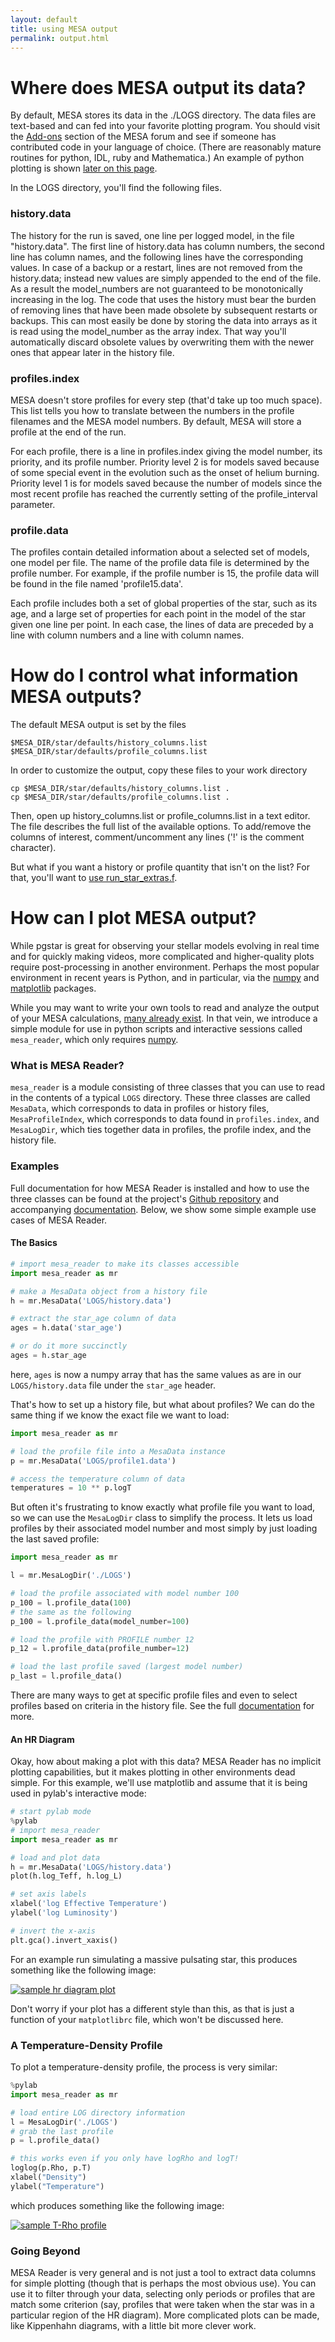 ```yaml
---
layout: default
title: using MESA output
permalink: output.html
---
```

# Where does MESA output its data?

By default, MESA stores its data in the ./LOGS directory.  The data
files are text-based and can fed into your favorite plotting program.
You should visit the [Add-ons][addons] section of the MESA
forum and see if someone has contributed code in your language of
choice.  (There are reasonably mature routines for python, IDL, ruby
and Mathematica.)  An example of python plotting is
shown [later on this page](#python).

[addons]:http://cococubed.asu.edu/mesa_market/add-ons.html

In the LOGS directory, you'll find the following files.

### history.data

The history for the run is saved, one line per logged model, in the
file "history.data". The first line of history.data has column
numbers, the second line has column names, and the following lines
have the corresponding values.  In case of a backup or a restart,
lines are not removed from the history.data; instead new values are
simply appended to the end of the file.  As a result the
model\_numbers are not guaranteed to be monotonically increasing in
the log.  The code that uses the history must bear the burden of
removing lines that have been made obsolete by subsequent restarts or
backups.  This can most easily be done by storing the data into arrays
as it is read using the model_number as the array index.  That way
you'll automatically discard obsolete values by overwriting them with
the newer ones that appear later in the history file.

### profiles.index

MESA doesn't store profiles for every step (that'd take up too much
space).  This list tells you how to translate between the numbers in
the profile filenames and the MESA model numbers.  By default, MESA
will store a profile at the end of the run.

For each profile, there is a line in profiles.index giving the model
number, its priority, and its profile number.  Priority level 2 is for
models saved because of some special event in the evolution such as
the onset of helium burning.  Priority level 1 is for models saved
because the number of models since the most recent profile has reached
the currently setting of the profile_interval parameter.

### profile<n>.data

The profiles contain detailed information about a selected set of
models, one model per file. The name of the profile data file is
determined by the profile number.  For example, if the profile number
is 15, the profile data will be found in the file named
'profile15.data'.

Each profile includes both a set of global properties of the star,
such as its age, and a large set of properties for each point in the
model of the star given one line per point.  In each case, the lines
of data are preceded by a line with column numbers and a line with
column names.

# How do I control what information MESA outputs?

The default MESA output is set by the files

    $MESA_DIR/star/defaults/history_columns.list
    $MESA_DIR/star/defaults/profile_columns.list

In order to customize the output, copy these files to your work
directory

    cp $MESA_DIR/star/defaults/history_columns.list .
    cp $MESA_DIR/star/defaults/profile_columns.list .

Then, open up history\_columns.list or profile\_columns.list in a text
editor.  The file describes the full list of the available options.
To add/remove the columns of interest, comment/uncomment any lines
('!' is the comment character).

But what if you want a history or profile quantity that isn't on the
list?  For that, you'll want to
[use run\_star\_extras.f](run_star_extras.html).

<a id="python"></a>
# How can I plot MESA output?

While pgstar is great for observing your stellar models evolving in real time
and for quickly making videos, more complicated and higher-quality plots require
post-processing in another environment. Perhaps the most popular environment
in recent years is Python, and in particular, via the 
[numpy](http://www.numpy.org) and [matplotlib](http://matplotlib.org) packages.

While you may want to write your own tools to read and analyze the output of
your MESA calculations, 
[many already exist][addons]. In that vein, we
introduce a simple module for use in python scripts and interactive sessions
called `mesa_reader`, which only requires [numpy](http://www.numpy.org).

### What is MESA Reader?
`mesa_reader` is a module consisting of three classes that you can use to read
in the contents of a typical `LOGS` directory. These three classes are called
`MesaData`, which corresponds to data in profiles or history files, 
`MesaProfileIndex`, which corresponds to data found in `profiles.index`, and
`MesaLogDir`, which ties together data in profiles, the profile index, and the
history file.

### Examples

Full documentation for how MESA Reader is installed and how to use the three
classes can be found at the project's 
[Github repository](https://github.com/wmwolf/py_mesa_reader) and accompanying
[documentation](https://wmwolf.github.io/py_mesa_reader). Below, we show some
simple example use cases of MESA Reader.

#### The Basics
```python    
# import mesa_reader to make its classes accessible
import mesa_reader as mr

# make a MesaData object from a history file
h = mr.MesaData('LOGS/history.data')

# extract the star_age column of data
ages = h.data('star_age')

# or do it more succinctly
ages = h.star_age
```

here, `ages` is now a numpy array that has the same values as are in our 
`LOGS/history.data` file under the `star_age` header.

That's how to set up a history file, but what about profiles? We can do 
the same thing if we know the exact file we want to load:

```python
import mesa_reader as mr

# load the profile file into a MesaData instance
p = mr.MesaData('LOGS/profile1.data')

# access the temperature column of data
temperatures = 10 ** p.logT
```

But often it's frustrating to know exactly what profile file you want to load,
so we can use the `MesaLogDir` class to simplify the process. It lets us load
profiles by their associated model number and most simply by just loading the
last saved profile:

```python
import mesa_reader as mr

l = mr.MesaLogDir('./LOGS')

# load the profile associated with model number 100
p_100 = l.profile_data(100)
# the same as the following
p_100 = l.profile_data(model_number=100)

# load the profile with PROFILE number 12
p_12 = l.profile_data(profile_number=12)

# load the last profile saved (largest model number)
p_last = l.profile_data()
```

There are many ways to get at specific profile files and even to select profiles
based on criteria in the history file. See the full
[documentation](https://wmwolf.github.io/py_mesa_reader) for more.

#### An HR Diagram
Okay, how about making a plot with this data? MESA Reader has no implicit
plotting capabilities, but it makes plotting in other environments dead simple.
For this example, we'll use matplotlib and assume that it is being used in
pylab's interactive mode:

```python
# start pylab mode
%pylab
# import mesa_reader
import mesa_reader as mr

# load and plot data
h = mr.MesaData('LOGS/history.data')
plot(h.log_Teff, h.log_L)

# set axis labels
xlabel('log Effective Temperature')
ylabel('log Luminosity')

# invert the x-axis
plt.gca().invert_xaxis()
```

For an example run simulating a massive pulsating star, this produces something
like the following image:

[![sample hr diagram plot][hr-png]][hr-pdf]

[hr-png]:/assets/images/hr_sample.png
[hr-pdf]:/assets/images/hr_sample.pdf

Don't worry if your plot has a different style than this, as that is just a 
function of your `matplotlibrc` file, which won't be discussed here.

### A Temperature-Density Profile
To plot a temperature-density profile, the process is very similar:

```python
%pylab
import mesa_reader as mr

# load entire LOG directory information
l = MesaLogDir('./LOGS')
# grab the last profile
p = l.profile_data()

# this works even if you only have logRho and logT!
loglog(p.Rho, p.T)
xlabel("Density")
ylabel("Temperature")
```

which produces something like the following image:

[![sample T-Rho profile][trho-png]][trho-pdf]

[trho-png]:/assets/images/TRho_sample.png
[trho-pdf]:/assets/images/TRho_sample.pdf

### Going Beyond
MESA Reader is very general and is not just a tool to extract data columns for
simple plotting (though that is perhaps the most obvious use). You can use it to
filter through your data, selecting only periods or profiles that are match
some criterion (say, profiles that were taken when the star was in a particular
region of the HR diagram). More complicated plots can be made, like Kippenhahn
diagrams, with a little bit more clever work. 

